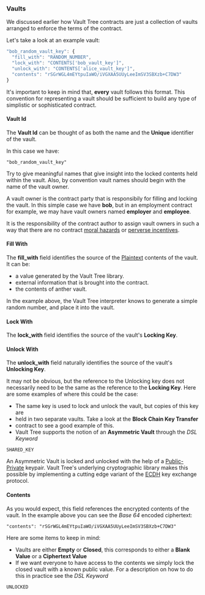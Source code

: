 ### Vaults

We discussed earlier how Vault Tree contracts are just a collection of vaults
arranged to enforce the terms of the contract.

Let's take a look at an example vault:

```javascript
"bob_random_vault_key": {
  "fill_with": "RANDOM_NUMBER",
  "lock_with": "CONTENTS['bob_vault_key']",
  "unlock_with": "CONTENTS['alice_vault_key']",
  "contents": "rSGrWGL4mEYtpuIaWO/iVGXAA5UUyLeeImSV3SBXzb+C7DW3"
}
```

It's important to keep in mind that, **every** vault follows this format. This convention for representing a vault should be sufficient to build any type of simplistic or sophisticated contract.

#### Vault Id

The **Vault Id** can be thought of as both the name and the **Unique** identifier of the vault.

In this case we have:

```
"bob_random_vault_key"
```

Try to give meaningful names that give insight into the locked contents held within the vault. Also, by convention vault names should begin with the name of the vault owner.

A vault owner is the contract party that is responsibily for filling and locking the vault. In this simple case we have **bob**, but in an employment contract for example, we may have vault owners named **employer** and **employee**.

It is the responsibility of the contract author to assign vault owners in such a way that there are no contract [moral hazards] or [perverse incentives].

[moral hazards]: http://en.wikipedia.org/wiki/Moral_hazard
[perverse incentives]: http://en.wikipedia.org/wiki/Perverse_incentive

#### Fill With

The **fill_with** field identifies the source of the [Plaintext] contents of the
vault. It can be:

* a value generated by the Vault Tree library.
* external information that is brought into the contract.
* the contents of anther vault.

In the example above, the Vault Tree interpreter knows to generate a simple random number, and place it into the vault.

[Plaintext]: http://en.wikipedia.org/wiki/Plaintext 

#### Lock With

The **lock_with** field identifies the source of the vault's **Locking Key**. 


#### Unlock With

The **unlock_with** field naturally identifies the source of the vault's **Unlocking Key**.

It may not be obvious, but the reference to the Unlocking key does not necessarily need to be the same as the reference to the **Locking Key**. Here are some examples of where this could be the case: 

* The same key is used to lock and unlock the vault, but copies of this key are
* held in two separate vaults. Take a look at the **Block Chain Key Transfer**
* contract to see a good example of this.
* Vault Tree supports the notion of an **Asymmetric Vault** through the _DSL Keyword_

```
SHARED_KEY
```

An Asymmetric Vault is locked and unlocked with the help of a [Public-Private](http://en.wikipedia.org/wiki/Public-key_cryptography) keypair. Vault Tree's underlying cryptographic library makes this possible by implementing a cutting edge variant of the [ECDH] key exchange protocol.  

[ECDH]: http://en.wikipedia.org/wiki/Elliptic_curve_Diffie%E2%80%93Hellman

#### Contents

As you would expect, this field references the encrypted contents of the vault. In the example above you can see the _Base 64_ encoded ciphertext:

```
"contents": "rSGrWGL4mEYtpuIaWO/iVGXAA5UUyLeeImSV3SBXzb+C7DW3"
```
Here are some items to keep in mind:

* Vaults are either **Empty** or **Closed**, this corresponds to either a **Blank Value** or a **Ciphertext Value**
* If we want everyone to have access to the contents we simply lock the closed vault with a known public value. For a description on how to do this in practice see the _DSL Keyword_

```
UNLOCKED
```
